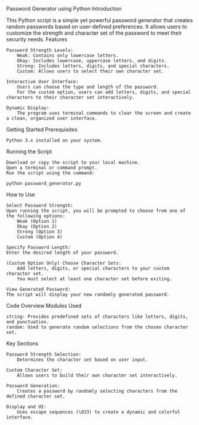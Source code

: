 Password Generator using Python
Introduction

This Python script is a simple yet powerful password generator that creates random passwords based on user-defined preferences. It allows users to customize the strength and character set of the password to meet their security needs.
Features

    Password Strength Levels:
        Weak: Contains only lowercase letters.
        Okay: Includes lowercase, uppercase letters, and digits.
        Strong: Includes letters, digits, and special characters.
        Custom: Allows users to select their own character set.

    Interactive User Interface:
        Users can choose the type and length of the password.
        For the custom option, users can add letters, digits, and special characters to their character set interactively.

    Dynamic Display:
        The program uses terminal commands to clear the screen and create a clean, organized user interface.

Getting Started
Prerequisites

    Python 3.x installed on your system.

Running the Script

    Download or copy the script to your local machine.
    Open a terminal or command prompt.
    Run the script using the command:

    python password_generator.py

How to Use

    Select Password Strength:
    Upon running the script, you will be prompted to choose from one of the following options:
        Weak (Option 1)
        Okay (Option 2)
        Strong (Option 3)
        Custom (Option 4)

    Specify Password Length:
    Enter the desired length of your password.

    (Custom Option Only) Choose Character Sets:
        Add letters, digits, or special characters to your custom character set.
        You must select at least one character set before exiting.

    View Generated Password:
    The script will display your new randomly generated password.

Code Overview
Modules Used

    string: Provides predefined sets of characters like letters, digits, and punctuation.
    random: Used to generate random selections from the chosen character set.

Key Sections

    Password Strength Selection:
        Determines the character set based on user input.

    Custom Character Set:
        Allows users to build their own character set interactively.

    Password Generation:
        Creates a password by randomly selecting characters from the defined character set.

    Display and UI:
        Uses escape sequences (\033) to create a dynamic and colorful interface.
